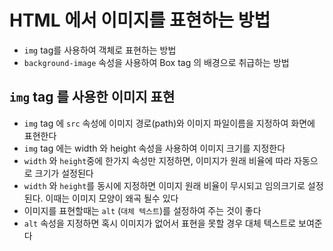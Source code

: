 # HTML 에서 이미지를 표현하는 방법
- `img` tag를 사용하여 객체로 표현하는 방법
- `background-image` 속성을 사용하여 Box tag 의 배경으로 취급하는 방법

## `img` tag 를 사용한 이미지 표현
- `img` tag 에 `src` 속성에 이미지 경로(path)와 이미지 파일이름을 지정하여 화면에 표현한다
- `img` tag 에는 width 와 height 속성을 사용하여 이미지 크기를 지정한다
- `width` 와 `height`중에 한가지 속성만 지정하면, 이미지가 원래 비율에 따라 자동으로 크기가 설정된다
- `width` 와 `height`를 동시에 지정하면 이미지 원래 비율이 무시되고 임의크기로 설정된다. 이때는 이미지 모양이 왜곡 될수 있다
- 이미지를 표현할때는 `alt` (`대체 텍스트`)를 설정하여 주는 것이 좋다
- `alt` 속성을 지정하면 혹시 이미지가 없어서 표현을 못할 경우 대체 텍스트로 보여준다